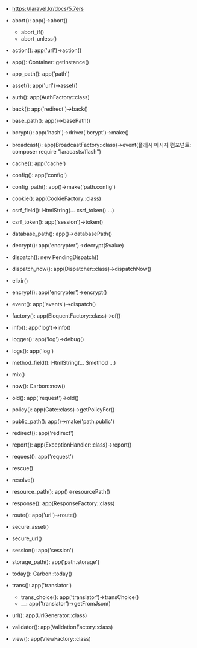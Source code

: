 * https://laravel.kr/docs/5.7ers


* abort(): app()->abort()
	* abort_if()
	* abort_unless()
* action(): app('url')->action()
* app(): Container::getInstance()
* app_path(): app('path')
* asset(): app('url')->asset()
* auth(): app(AuthFactory::class)
* back(): app('redirect')->back()
* base_path(): app()->basePath()
* bcrypt(): app('hash')->driver('bcrypt')->make()
* broadcast(): app(BroadcastFactory::class)->event(플래시 메시지 컴포넌트: composer require "laracasts/flash")
* cache(): app('cache')
* config(): app('config')
* config_path(): app()->make('path.config')
* cookie(): app(CookieFactory::class)
* csrf_field(): HtmlString(... csrf_token() ...)
* csrf_token(): app('session')->token()
* database_path(): app()->databasePath()
* decrypt(): app('encrypter')->decrypt($value)
* dispatch(): new PendingDispatch()
* dispatch_now(): app(Dispatcher::class)->dispatchNow()
* elixir()
* encrypt(): app('encrypter')->encrypt()
* event(): app('events')->dispatch()
* factory(): app(EloquentFactory::class)->of()
* info(): app('log')->info()
* logger(): app('log')->debug()
* logs(): app('log')
* method_field(): HtmlString(... $method ...)
* mix()
* now(): Carbon::now()
* old(): app('request')->old()
* policy(): app(Gate::class)->getPolicyFor()
* public_path(): app()->make('path.public')
* redirect(): app('redirect')
* report(): app(ExceptionHandler::class)->report()
* request(): app('request')
* rescue()
* resolve()
* resource_path(): app()->resourcePath()
* response(): app(ResponseFactory::class)
* route(): app('url')->route()
* secure_asset()
* secure_url()
* session(): app('session')
* storage_path(): app('path.storage')
* today(): Carbon::today()
* trans(): app('translator')
	* trans_choice(): app('translator')->transChoice()
	* __: app('translator')->getFromJson()
* url(): app(UrlGenerator::class)
* validator(): app(ValidationFactory::class)
* view(): app(ViewFactory::class)


